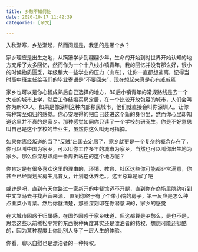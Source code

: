 ```yaml
---
title: 乡愁不知何处
date: 2020-10-17 11:42:39
categories: [杂文]

---
```


入秋渐寒，乡愁渐起，然而问题是，我思的是哪个乡？


家乡理应是出生之地，从蹒跚学步到翩翩少年，生命的开始到对世界开始认知的地方充斥了太多回忆，然而作为一个十八线小镇青年，我的回忆并没有那么好，很小的时候物质匮乏，年级稍大一些学业的压力（山东），让你一直都想逃离，记得当时高中班主任给我们的毕业寄语是“不要回来”，现在想起来真是心有戚戚焉

<!--more-->

家乡也可以是你心智成熟后自己选择的地方，80后小镇青年的常规路线是去一个大点的城市上学，然后工作结婚买房定居，在一个比较开放包容的城市，人们会叫你为新XX人，如果是像深圳这种内部移民城市，他们就直接会叫你深圳人。让你有种宾至如归的感觉。你心安理得的把自己装进这个新的身份里，然而你心里却知道这里并不真的是家乡。那种感觉如同你只读了一个学校的研究生，你是不好意思叫自己是这个学校的毕业生，虽然你这么叫无可指摘。

如果你离经叛道的当了“反贼”出国去定居了，家乡就更是一个复杂的概念存在了，你可以叫中国为家乡，可以叫你工作多年的城市为家乡，当然也可以叫你出生地为家乡。那么你深思熟虑一番周折站在的这个地方呢？

你肯定是有很多喜欢这里的理由的，环境、教育、社区这些你可能都非常满意，你甚至已经规划买房生儿育女，计划退休养老。。这里总算是家了吧

或许是吧，直到有天你路过一家新开的中餐馆迈不开腿，直到你在商场里隐约听到中文立马去寻找声音来源， 直到你终于有了个带小院的房子，第一反应是怎么种点韭菜小青菜。然后你就清楚，那些深刻印在你潜意识的，家乡的感觉

在大城市困惑于归属感，在国外困惑于家乡味道，但这都算是乡愁么，是也不是，思念这些以前稀松平常的东西换种角度其实还是漂泊者的特权，想想可能还挺酷的，因为某种程度上你比别人多了一层人生的体验。

你看，聊以自慰也是漂泊者的一种特权。





